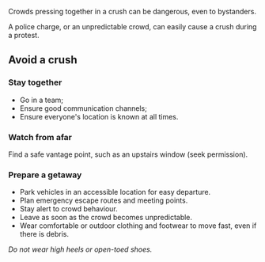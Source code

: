 [Title]: # (Crushes)
[Order]: # (7)

Crowds pressing together in a crush can be dangerous, even to bystanders. 

A police charge, or an unpredictable crowd, can easily cause a crush during a protest.  

## Avoid a crush

### Stay together

*   Go in a team; 
*   Ensure good communication channels;
*	Ensure everyone's location is known at all times.

### Watch from afar

Find a safe vantage point, such as an upstairs window (seek permission).

### Prepare a getaway

*   Park vehicles in an accessible location for easy departure. 
*	Plan emergency escape routes and meeting points.
*	Stay alert to crowd behaviour.
*	Leave as soon as the crowd becomes unpredictable.
*   Wear comfortable or outdoor clothing and footwear to move fast, even if there is debris. 

*Do not wear high heels or open-toed shoes.*
